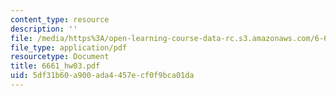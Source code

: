 ```yaml
---
content_type: resource
description: ''
file: /media/https%3A/open-learning-course-data-rc.s3.amazonaws.com/6-661-receivers-antennas-and-signals-spring-2003/5df31b60a900ada4457ecf0f9bca01da_6661_hw03.pdf
file_type: application/pdf
resourcetype: Document
title: 6661_hw03.pdf
uid: 5df31b60-a900-ada4-457e-cf0f9bca01da
---
```

